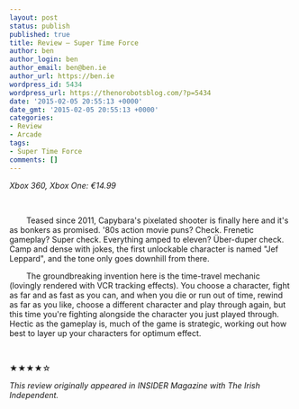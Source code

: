 ```yaml
---
layout: post
status: publish
published: true
title: Review – Super Time Force
author: ben
author_login: ben
author_email: ben@ben.ie
author_url: https://ben.ie
wordpress_id: 5434
wordpress_url: https://thenorobotsblog.com/?p=5434
date: '2015-02-05 20:55:13 +0000'
date_gmt: '2015-02-05 20:55:13 +0000'
categories:
- Review
- Arcade
tags:
- Super Time Force
comments: []
---
```

<p data-mce-style="text-indent: 30px;"><i>Xbox 360, Xbox One: €14.99</i></p>
<p data-mce-style="text-indent: 30px;"><i><br data-mce-bogus="1"></i></p>
<p style="text-indent: 30px;" data-mce-style="text-indent: 30px;">Teased since 2011, Capybara's pixelated shooter is finally here and it's as bonkers as promised. '80s action movie puns? Check. Frenetic gameplay? Super check. Everything amped to eleven? Über-duper check. Camp and dense with jokes, the first unlockable character is named "Jef Leppard", and the tone only goes downhill from there.</p>
<p style="text-indent: 30px;" data-mce-style="text-indent: 30px;">The groundbreaking invention here is the time-travel mechanic (lovingly rendered with VCR tracking effects). You choose a character, fight as far and as fast as you can, and when you die or run out of time, rewind as far as you like, choose a different character and play through again, but this time you're fighting alongside the character you just played through. Hectic as the gameplay is, much of the game is strategic, working out how best to layer up your characters for optimum effect.</p>
<p style="" data-mce-style="text-indent: 30px;"><br data-mce-bogus="1"></p>
<p data-mce-style="text-indent: 30px;">★★★★☆</p>
<p><em>This review originally appeared in INSIDER Magazine with&nbsp;The Irish Independent.</em></p>
